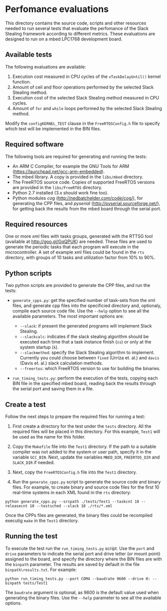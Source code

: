 # Perfomance evaluations

This directory contains the source code, scripts and other resources needed to run several tests that evaluate the perfomance of the Slack Stealing framework according to different metrics. These evaluations are designed to run on a mbed LPC1768 development board.

## Available tests

The following evaluations are available:

1. Execution cost measured in CPU cycles of the `vTaskDelayUntil()` kernel function.
2. Amount of ceil and floor operations performed by the selected Slack Stealing method.
3. Execution cost of the selected Slack Stealing method measured in CPU cycles.
4. Amount of `for` and `while` loops performed by the selected Slack Stealing method.

Modify the `configKERNEL_TEST` clause in the `FreeRTOSConfig.h` file to specify which test will be implemented in the BIN files.

## Required software

The following tools are required for generating and running the tests:
* An ARM C Compiler, for example the GNU Tools for ARM (https://launchpad.net/gcc-arm-embedded).
* The mbed library. A copy is provided in the `libs/mbed` directory.
* The FreeRTOS source code. Copies of supported FreeRTOS versions are provided in the `libs/FreeRTOS` directory.
* Python 2.7 installed (3.x should work fine too).
* Python modules *cog* (http://nedbatchelder.com/code/cog/), for generating the CPP files, and *pyserial* (http://pyserial.sourceforge.net/), for getting back the results from the mbed board through the serial port.

## Required resources

One or more xml files with tasks groups, generated with the RTTSG tool (available at http://goo.gl/GqQPUK) are needed. These files are used to generate the periodic tasks that each program will execute in the microcontroller. A set of example xml files could be found in the `rts` directory, with groups of 10 tasks and utilization factor from 10% to 90%.

## Python scripts

Two python scripts are provided to generate the CPP files, and run the tests:

* `generate_cpps.py`: get the specified number of task-sets from the xml files, and generate cpp files into the specificied directory and, optionaly, compile each source code file. Use the `--help` option to see all the available parameters. The most important options are:
  * `--slack`: if present the generated programs will implement Slack Stealing.
  * `--slackcalc`: indicates if the slack stealing algorithm should be executed each time that a task instance finish (`ss`) or only at the system startup (`k`).
  * `--slackmethod`: specify the Slack Stealing algorithm to implement. Currently you could choose between `fixed` (Urriza et. al.) and `davis` (Davis et. al.) slack calculation methods.
  * `--freertos`: which FreeRTOS version to use for building the binaries. 

* `run_timing_tests.py`: perform the execution of the tests, copying each BIN file in the specified mbed board, reading back the results through the serial port and saving them in a file.

## Create a test

Follow the next steps to prepare the required files for running a test:

1. First create a directory for the test under the `tests` directory. All the required files will be placed in this directory. For this example, `Test1` will be used as the name for this folder.

2. Copy the `Makefile` file into the `Test1` directory. If the path to a suitable compiler was not added to the system or user path, specify it in the variable `GCC_BIN`. Next, update the variables `MBED_DIR`, `FREERTOS_DIR` and `SLACK_DIR` if needed.

3. Next, copy the `FreeRTOSConfig.h` file into the `Test1` directory.

4. Run the `generate_cpps.py` script to generate the source code and binary files. For example, to create binary and source code files for the first 10 real-time systems in each XML found in the `rts` directory:
```
python generate_cpps.py --srcpath ./tests/Test1 --taskcnt 10 --releasecnt 10 --testsched --slack 10 ./rts/*.xml
```

Once the CPPs files are generated, the binary files could be recompiled executig `make` in the `Test1` directory. 

## Running the test

To execute the test run the `run_timing_tests.py` script. Use the `port` and `drive` parameters to indicate the serial port and drive letter (or mount point) assigned to the board, and specify the directory where the BIN files are with the `binpath` parameter. The results are saved by default in the file `binpath\results.txt`. For example:
```
python run_timing_tests.py --port COM4 --baudrate 9600 --drive H: --binpath tests/Test1
```
The `baudrate` argument is optional, as 9600 is the default value used when generating the binary files. Use the `--help` parameter to see all the available options.


